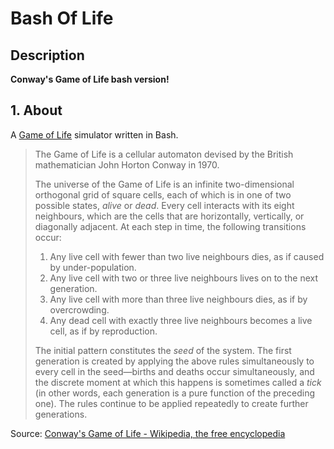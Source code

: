 # Bash Of Life

## Description

**Conway's Game of Life bash version!**  
## 1. About

A [Game of Life](http://en.wikipedia.org/wiki/Conway%27s_Game_of_Life) simulator written in Bash.

> The Game of Life is a cellular automaton devised by the British mathematician John Horton Conway in 1970.
> 
> The universe of the Game of Life is an infinite two-dimensional orthogonal grid of square cells, each of which is in one of two possible states, _alive_ or _dead_. Every cell interacts with its eight neighbours, which are the cells that are horizontally, vertically, or diagonally adjacent. At each step in time, the following transitions occur:
> 
> 1. Any live cell with fewer than two live neighbours dies, as if caused by under-population.
> 2. Any live cell with two or three live neighbours lives on to the next generation.
> 3. Any live cell with more than three live neighbours dies, as if by overcrowding.
> 4. Any dead cell with exactly three live neighbours becomes a live cell, as if by reproduction.
> 
> The initial pattern constitutes the _seed_ of the system. The first generation is created by applying the above rules simultaneously to every cell in the seed—births and deaths occur simultaneously, and the discrete moment at which this happens is sometimes called a _tick_ (in other words, each generation is a pure function of the preceding one). The rules continue to be applied repeatedly to create further generations.

Source: [Conway's Game of Life - Wikipedia, the free encyclopedia](http://en.wikipedia.org/wiki/Conway's_Game_of_Life)
